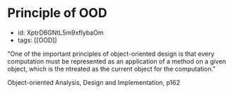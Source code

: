 # Principle of OOD
* id: XptrD6GNtL5m9xflybaOm
* tags: [[OOD]]

"One of the important principles of object-oriented design is that every computation must be represented as an application of a method on a given object, which is the ntreated as the current object for the computation."

Object-oriented Analysis, Design and Implementation, p162